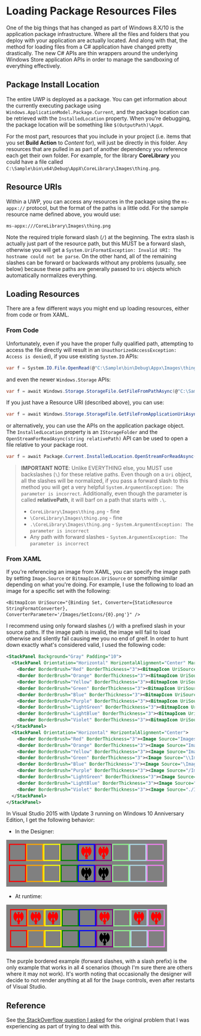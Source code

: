 # Loading Package Resources Files

One of the big things that has changed as part of Windows 8.X/10 is the application package infrastructure.  Where all the files and folders that you deploy with your application are actually located.  And along with that, the method for loading files from a C# application have changed pretty drastically.  The new C# APIs are thin wrappers around the underlying Windows Store application APIs in order to manage the sandboxing of everything effectively.

## Package Install Location

The entire UWP is deployed as a package.  You can get information about the currently executing package using `Windows.ApplicationModel.Package.Current`, and the package location can be retrieved with the `InstalledLocation` property.  When you're debugging, the package location will be something like `$(OutputPath)\AppX`.  

For the most part, resources that you include in your project (i.e. items that you set **Build Action** to *Content* for), will just be directly in this folder.  Any resources that are pulled in as part of another dependency you reference each get their own folder.  For example, for the library **CoreLibrary** you could have a file called `C:\Sample\bin\x64\Debug\AppX\CoreLibrary\Images\thing.png`.

## Resource URIs

Within a UWP, you can access any resources in the package using the `ms-appx://` protocol, but the format of the paths is a little odd.  For the sample resource name defined above, you would use:

    ms-appx:///CoreLibrary\Images\thing.png
    
Note the required triple forward slash (`/`) at the beginning.  The extra slash is actually just part of the resource path, but this MUST be a forward slash, otherwise you will get a `System.UriFormatException: Invalid URI: The hostname could not be parse`.  On the other hand, all of the remaining slashes can be forward or backwards without any problems (usually, see below) because these paths are generally passed to `Uri` objects which automatically normalizes everything.

## Loading Resources

There are a few different ways you might end up loading resources, either from code or from XAML.

### From Code

Unfortunately, even if you have the proper fully qualified path, attempting to access the file directly will result in an `UnauthorizedAccessException: Access is denied`), if you use existing `System.IO` APIs:

```csharp
var f = System.IO.File.OpenRead(@"C:\Sample\bin\Debug\Appx\Images\thing.png");
```

and even the newer `Windows.Storage` APIs:

```csharp
var f = await Windows.Storage.StorageFile.GetFileFromPathAsync(@"C:\Sample\bin\Debug\Appx\Images\thing.png");
```

If you just have a Resource URI (described above), you can use:

```csharp
var f = await Windows.Storage.StorageFile.GetFileFromApplicationUriAsync(new Uri("ms-appx:///<FilePath>"));
```

or alternatively, you can use the APIs on the application package object.  The `InstalledLocation` property is an `IStorageFolder` and the `OpenStreamForReadAsync(string relativePath)` API can be used to open a file relative to your package root.  

```csharp
var f = await Package.Current.InstalledLocation.OpenStreamForReadAsync(@"CoreLibrary\Images\thing.png");
```

> **IMPORTANT NOTE**: Unlike EVERYTHING else, you MUST use backslashes (`\`) for these relative paths.  Even though on a `Uri` object, all the slashes will be normalized, if you pass a forward slash to this method you will get a very helpful `System.ArgumentException: The parameter is incorrect`. 
> Additionally, even though the parameter is called **relativePath**, it will barf on a path that starts with `.\`.
> * `CoreLibrary\Images\thing.png` - fine
> * `\CoreLibrary\Images\thing.png` - fine
> * `.\CoreLibrary\Images\thing.png` - `System.ArgumentException: The parameter is incorrect`
> * Any path with forward slashes - `System.ArgumentException: The parameter is incorrect`

### From XAML

If you're referencing an image from XAML, you can specify the image path by setting `Image.Source` or `BitmapIcon.UriSource` or something similar depending on what you're doing.  For example, I use the following to load an image for a specific set with the following:

    <BitmapIcon UriSource="{Binding Set, Converter={StaticResource StringFormatConverter}, ConverterParameter='/Images/SetIcons/{0}.png'}" />

I recommend using only forward slashes (`/`) with a prefixed slash in your source paths.  If the image path is invalid, the image will fail to load otherwise and silently fail causing ~~me~~ you no end of greif.  In order to hunt down exactly what's considered valid, I used the following code:

```xml
<StackPanel Background="Gray" Padding="10">
  <StackPanel Orientation="Horizontal" HorizontalAlignment="Center" Margin="10">
    <Border BorderBrush="Red" BorderThickness="3"><BitmapIcon UriSource="Images\\SetIcons\\darkages.png" Foreground="Red"  Height="40" Width="40"/></Border>
    <Border BorderBrush="Orange" BorderThickness="3"><BitmapIcon UriSource="Images\SetIcons\darkages.png" Foreground="Red"  Height="40" Width="40"/></Border>
    <Border BorderBrush="Yellow" BorderThickness="3"><BitmapIcon UriSource="Images/SetIcons/darkages.png" Foreground="Red"  Height="40" Width="40"/></Border>
    <Border BorderBrush="Green" BorderThickness="3"><BitmapIcon UriSource="\\Images\\SetIcons\\darkages.png" Foreground="Red"  Height="40" Width="40"/></Border>
    <Border BorderBrush="Blue" BorderThickness="3"><BitmapIcon UriSource="\Images\SetIcons\darkages.png" Foreground="Red"  Height="40" Width="40"/></Border>
    <Border BorderBrush="Purple" BorderThickness="3"><BitmapIcon UriSource="/Images/SetIcons/darkages.png" Foreground="Red"  Height="40" Width="40"/></Border>
    <Border BorderBrush="LightGreen" BorderThickness="3"><BitmapIcon UriSource=".\\Images\\SetIcons\\darkages.png" Foreground="Red"  Height="40" Width="40"/></Border>
    <Border BorderBrush="LightBlue" BorderThickness="3"><BitmapIcon UriSource=".\Images\SetIcons\darkages.png" Foreground="Red"  Height="40" Width="40"/></Border>
    <Border BorderBrush="Violet" BorderThickness="3"><BitmapIcon UriSource="./Images/SetIcons/darkages.png" Foreground="Red"  Height="40" Width="40"/></Border>
  </StackPanel>
  <StackPanel Orientation="Horizontal" HorizontalAlignment="Center">
    <Border BorderBrush="Red" BorderThickness="3"><Image Source="Images\\SetIcons\\darkages.png" Height="40" Width="40"/></Border>
    <Border BorderBrush="Orange" BorderThickness="3"><Image Source="Images\SetIcons\darkages.png" Height="40" Width="40"/></Border>
    <Border BorderBrush="Yellow" BorderThickness="3"><Image Source="Images/SetIcons/darkages.png" Height="40" Width="40"/></Border>
    <Border BorderBrush="Green" BorderThickness="3"><Image Source="\\Images\\SetIcons\\darkages.png" Height="40" Width="40"/></Border>
    <Border BorderBrush="Blue" BorderThickness="3"><Image Source="\Images\SetIcons\darkages.png" Height="40" Width="40"/></Border>
    <Border BorderBrush="Purple" BorderThickness="3"><Image Source="/Images/SetIcons/darkages.png" Height="40" Width="40"/></Border>
    <Border BorderBrush="LightGreen" BorderThickness="3"><Image Source=".\\Images\\SetIcons\\darkages.png" Height="40" Width="40"/></Border>
    <Border BorderBrush="LightBlue" BorderThickness="3"><Image Source=".\Images\SetIcons\darkages.png" Height="40" Width="40"/></Border>
    <Border BorderBrush="Violet" BorderThickness="3"><Image Source="./Images/SetIcons/darkages.png" Height="40" Width="40"/></Border>
  </StackPanel>
</StackPanel>
```

In Visual Studio 2015 with Update 3 running on Windows 10 Anniversary Edition, I get the following behavior:

* In the Designer:

![Desinger Image Rendering](./ImagePaths_Designer.png)

* At runtime:

![Runtime Image Rendering](./ImagePaths_Runtime.png)

The purple bordered example (forward slashes, with a slash prefix) is the only example that works in all 4 scenarios (though I'm sure there are others where it may not work).  It's worth noting that occasionally the designer will decide to not render anything at all for the `Image` controls, even after restarts of Visual Studio.

## Reference

See [the StackOverflow question I asked](https://stackoverflow.com/questions/36858020/openstreamforreadasync-fails-with-the-parameter-is-incorrect-from-root) for the original problem that I was experiencing as part of trying to deal with this.

  
